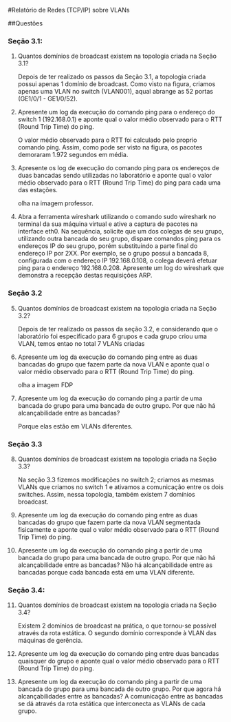 #Relatório de Redes (TCP/IP) sobre VLANs

##Questões

### Seção 3.1:

1. Quantos domínios de broadcast existem na topologia criada na Seção 3.1?
	
	Depois de ter realizado os passos da Seção 3.1, a topologia criada possui apenas 1 domínio de broadcast. Como visto na figura, criamos apenas uma VLAN no switch (VLAN001), aqual abrange as 52 portas (GE1/0/1 - GE1/0/52).


2. Apresente um log da execução do comando ping para o endereço do switch 1 (192.168.0.1) e aponte qual o valor médio observado para o RTT (Round Trip Time) do ping.
	
	O valor médio  observado para o RTT foi calculado pelo proprio comando ping. Assim, como pode ser visto na figura, os pacotes demoraram 1.972 segundos em média.


3. Apresente os log de execução do comando ping para os endereços de duas bancadas sendo utilizadas no laboratório e aponte qual o valor médio observado para o RTT (Round Trip Time) do ping para cada uma das estações.
	
	olha na imagem professor.


4. Abra a ferramenta wireshark utilizando o comando sudo wireshark no
terminal da sua máquina virtual e ative a captura de pacotes na interface eth0. Na sequência, solicite que um dos colegas de seu grupo, utilizando outra bancada do seu grupo, dispare comandos ping para os endereços IP do seu grupo, porém substituindo a parte final do endereço IP por 2XX. Por exemplo, se o grupo possui a bancada 8, configurada com o endereço IP 192.168.0.108, o colega deverá efetuar
ping para o endereço 192.168.0.208. Apresente um log do wireshark que
demonstra a recepção destas requisições ARP.





### Seção 3.2

5. Quantos domínios de broadcast existem na topologia criada na Seção 3.2?
	
	Depois de ter realizado os passos da seção 3.2, e considerando que o laboratório foi especificado para 6 grupos e cada grupo criou uma VLAN, temos entao no total 7 VLANs criadas

6. Apresente um log da execução do comando ping entre as duas bancadas do grupo que fazem parte da nova VLAN e aponte qual o valor médio observado para o RTT (Round Trip Time) do ping.
	
	olha a imagem FDP



7. Apresente um log da execução do comando ping a partir de uma bancada do grupo para uma bancada de outro grupo. Por que não há alcançabilidade entre as bancadas?
	
	Porque elas estão em VLANs diferentes.



### Seção 3.3

8. Quantos domínios de broadcast existem na topologia criada na Seção 3.3?
	
	Na seção 3.3 fizemos modificações no switch 2; criamos as mesmas VLANs que criamos no switch 1 e ativamos a comunicação entre os dois switches. Assim, nessa topologia, também existem 7 domínios broadcast.


9. Apresente um log da execução do comando ping entre as duas bancadas do grupo que fazem parte da nova VLAN segmentada fisicamente e aponte qual o valor médio observado para o RTT (Round Trip Time) do ping.


10. Apresente um log da execução do comando ping a partir de uma bancada do grupo para uma bancada de outro grupo. Por que não há alcançabilidade entre as bancadas?
	Não há alcançabilidade entre as bancadas porque cada bancada está em uma VLAN diferente.

### Seção 3.4:

11. Quantos domínios de broadcast existem na topologia criada na Seção 3.4?
	
	Existem 2 domínios de broadcast na prática, o que tornou-se possível através da rota estática. O segundo domínio corresponde à VLAN das máquinas de gerência.


12. Apresente um log da execução do comando ping entre duas bancadas quaisquer do grupo e aponte qual o valor médio observado para o RTT (Round Trip Time) do ping.


13. Apresente um log da execução do comando ping a partir de uma bancada do grupo para uma bancada de outro grupo. Por que agora há alcançabilidades entre as bancadas?
	A comunicação entre as bancadas se dá através da rota estática que interconecta as VLANs de cada grupo.

